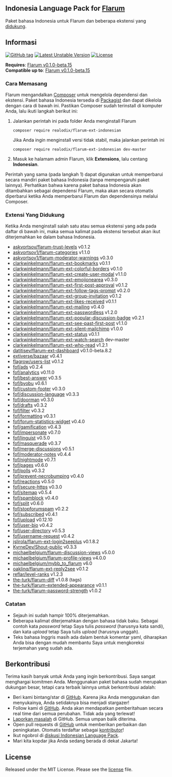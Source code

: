 ## Indonesia Language Pack for [Flarum](http://flarum.org/)

Paket bahasa Indonesia untuk Flarum dan beberapa ekstensi yang [didukung](#extensi-yang-didukung).

## Informasi
[![GitHub tag](https://img.shields.io/github/tag/realodix/flarum-ext-indonesian.svg)](https://GitHub.com/realodix/flarum-ext-indonesian/tags/)
[![Latest Unstable Version](https://poser.pugx.org/realodix/flarum-ext-indonesian/v/unstable)](https://github.com/realodix/flarum-ext-indonesian/archive/master.zip)
[![License](https://poser.pugx.org/realodix/flarum-ext-indonesian/license)](https://github.com/realodix/flarum-ext-indonesian/blob/master/LICENSE)

**Requires**: [Flarum v0.1.0-beta.15](https://github.com/flarum/lang-english/releases/tag/v0.1.0-beta.15) <br>
**Compatible up to**: [Flarum v0.1.0-beta.15](https://github.com/flarum/lang-english/releases/tag/v0.1.0-beta.15)

### Cara Memasang
Flarum mengandalkan [Composer](https://getcomposer.org/) untuk mengelola dependensi dan ekstensi. Paket bahasa Indonesia tersedia di [Packagist](https://packagist.org/packages/realodix/flarum-ext-indonesian) dan dapat dikelola dengan cara di bawah ini. Pastikan Composer sudah terinstall di komputer Anda, lalu ikuti langkah berikut ini:

1. Jalankan perintah ini pada folder Anda menginstall Flarum

       composer require realodix/flarum-ext-indonesian

    Jika Anda ingin menginstall versi tidak stabil, maka jalankan perintah ini

       composer require realodix/flarum-ext-indonesian dev-master

2. Masuk ke halamam admin Flarum, klik **Extensions**, lalu centang **Indonesian**.

Perintah yang sama (pada langkah 1) dapat digunakan untuk memperbarui secara mandiri paket bahasa Indonesia (tanpa mempengaruhi paket lainnya). Perhatikan bahwa karena paket bahasa Indonesia akan ditambahkan sebagai dependensi Flarum, maka akan secara otomatis diperbarui ketika Anda memperbarui Flarum dan dependensinya melalui Composer.

### Extensi Yang Didukung
Ketika Anda menginstall salah satu atau semua ekstensi yang ada pada daftar di bawah ini, maka semua kalimat pada ekstensi tersebut akan ikut diterjemahkan ke dalam bahasa Indonesia.

- [askvortsov/flarum-trust-levels](https://github.com/askvortsov/flarum-trust-levels) v0.1.2
- [askvortsov1/flarum-categories](https://github.com/askvortsov1/flarum-categories) v1.1.0
- [askvortsov1/flarum-moderator-warnings](https://github.com/askvortsov1/flarum-moderator-warnings) v0.3.0
- [clarkwinkelmann/flarum-ext-bookmarks](https://github.com/clarkwinkelmann/flarum-ext-bookmarks) v0.1.1
- [clarkwinkelmann/flarum-ext-colorful-borders](https://github.com/clarkwinkelmann/flarum-ext-colorful-borders) v0.1.0
- [clarkwinkelmann/flarum-ext-create-user-modal](https://github.com/clarkwinkelmann/flarum-ext-create-user-modal) v1.1.0  
- [clarkwinkelmann/flarum-ext-emojionearea](https://github.com/clarkwinkelmann/flarum-ext-emojionearea) v0.3.0
- [clarkwinkelmann/flarum-ext-first-post-approval](https://github.com/clarkwinkelmann/flarum-ext-first-post-approval) v0.1.2 
- [clarkwinkelmann/flarum-ext-follow-tags-prompt](https://github.com/clarkwinkelmann/flarum-ext-follow-tags-prompt) v0.2.0
- [clarkwinkelmann/flarum-ext-group-invitation](https://github.com/clarkwinkelmann/flarum-ext-group-invitation) v0.1.2
- [clarkwinkelmann/flarum-ext-likes-received](https://github.com/clarkwinkelmann/flarum-ext-likes-received) v0.1.1
- [clarkwinkelmann/flarum-ext-mailing](https://github.com/clarkwinkelmann/flarum-ext-mailing) v0.4.0
- [clarkwinkelmann/flarum-ext-passwordless](https://github.com/clarkwinkelmann/flarum-ext-passwordless) v1.2.0
- [clarkwinkelmann/flarum-ext-popular-discussion-badge](https://github.com/clarkwinkelmann/flarum-ext-popular-discussion-badge) v0.2.1
- [clarkwinkelmann/flarum-ext-see-past-first-post](https://github.com/clarkwinkelmann/flarum-ext-see-past-first-post) v1.1.0
- [clarkwinkelmann/flarum-ext-silent-mailchimp](https://github.com/clarkwinkelmann/flarum-ext-silent-mailchimp) v1.0.0
- [clarkwinkelmann/flarum-ext-status](https://github.com/clarkwinkelmann/flarum-ext-status) v0.1.1
- [clarkwinkelmann/flarum-ext-watch-search](https://github.com/clarkwinkelmann/flarum-ext-watch-search) dev-master
- [clarkwinkelmann/flarum-ext-who-read](https://github.com/askvortsov1/flarum-categories) v1.2.1
- [datitisev/flarum-ext-dashboard](https://github.com/datitisev/flarum-ext-dashboard) v0.1.0-beta.8.2
- [extiverse/bazaar](https://github.com/extiverse/bazaar) v0.4.1
- [flagrow/users-list](https://github.com/flagrow/users-list) v0.1.2
- [fof/ads](https://github.com/friendsofflarum/ads) v0.2.4
- [fof/analytics](https://github.com/friendsofflarum/analytics) v0.11.0
- [fof/best-answer](https://github.com/FriendsOfFlarum/best-answer) v0.3.5
- [fof/byobu](https://github.com/friendsofflarum/byobu) v0.6.1
- [fof/custom-footer](https://github.com/friendsofflarum/custom-footer) v0.3.0
- [fof/discussion-language](https://github.com/FriendsOfFlarum/discussion-language) v0.3.3
- [fof/doorman](https://github.com/FriendsOfFlarum/doorman) v0.3.0
- [fof/drafts](https://github.com/FriendsOfFlarum/drafts) v0.3.2
- [fof/filter](https://github.com/FriendsOfFlarum/filter) v0.3.2
- [fof/formatting](https://github.com/friendsofflarum/formatting) v0.3.1
- [fof/forum-statistics-widget](https://github.com/FriendsOfFlarum/forum-statistics-widget) v0.4.0
- [fof/gamification](https://github.com/friendsofflarum/gamification) v0.4.3
- [fof/impersonate](https://github.com/FriendsOfFlarum/impersonate) v0.7.0
- [fof/linguist](https://github.com/FriendsOfFlarum/linguist) v0.5.0
- [fof/masquerade](https://github.com/friendsofflarum/masquerade) v0.3.7
- [fof/merge-discussions](https://github.com/friendsofflarum/merge-discussions) v0.5.1
- [fof/moderator-notes](https://github.com/FriendsOfFlarum/moderator-notes) v0.4.4
- [fof/nightmode](https://github.com/friendsofflarum/nightmode) v0.7.1
- [fof/pages](https://github.com/friendsofflarum/pages) v0.6.0
- [fof/polls](https://github.com/friendsofflarum/polls) v0.3.2
- [fof/prevent-necrobumping](https://github.com/friendsofflarum/prevent-necrobumping) v0.4.0
- [fof/reactions](https://github.com/friendsofflarum/reactions) v0.5.0
- [fof/secure-https](https://github.com/friendsofflarum/secure-https) v0.3.0
- [fof/sitemap](https://github.com/FriendsOfFlarum/sitemap) v0.5.4
- [fof/spamblock](https://github.com/friendsofflarum/spamblock) v0.4.0
- [fof/split](https://github.com/friendsofflarum/split) v0.6.0
- [fof/stopforumspam](https://github.com/friendsofflarum/stopforumspam) v0.2.2
- [fof/subscribed](https://github.com/friendsofflarum/subscribed) v0.4.1
- [fof/upload](https://github.com/friendsofflarum/upload) v0.12.10
- [fof/user-bio](https://github.com/friendsofflarum/user-bio) v0.4.2
- [fof/user-directory](https://github.com/friendsofflarum/user-directory) v0.5.3
- [fof/username-request](https://github.com/friendsofflarum/username-request) v0.4.2
- [jslirola/flarum-ext-login2seeplus](https://github.com/jslirola/flarum-ext-login2seeplus) v0.1.8.2
- [KyrneDev/Shout-public](https://github.com/KyrneDev/Shout-public) v0.3.3
- [michaelbelgium/flarum-discussion-views](https://github.com/michaelbelgium/flarum-discussion-views) v5.0.0
- [michaelbelgium/flarum-profile-views](https://github.com/michaelbelgium/flarum-profile-views) v4.0.0
- [michaelbelgium/mybb_to_flarum](https://github.com/michaelbelgium/mybb_to_flarum) v6.0
- [oaklinq/flarum-ext-reply2see](https://github.com/oaklinq/flarum-ext-reply2see) v0.1.2
- [reflar/level-ranks](https://github.com/reflar/level-ranks) v1.2.3
- [the-turk/flarum-diff](https://github.com/the-turk/flarum-diff) v1.0.8 (tags)
- [the-turk/flarum-extended-appearance](https://github.com/the-turk/flarum-extended-appearance) v0.1.1
- [the-turk/flarum-password-strength](https://github.com/the-turk/flarum-password-strength) v1.0.2


### Catatan
- Sejauh ini sudah hampir 100% diterjemahkan.
- Beberapa kalimat diterjemahkan dengan bahasa tidak baku. Sebagai contoh kata _password_ tetap Saya tulis _password_ (harusnya kata sandi), dan kata _upload_ tetap Saya tulis _upload_ (harusnya unggah).
- Teks bahasa Inggris masih ada dalam bentuk komentar yaml, diharapkan Anda bisa dengan mudah membantu Saya untuk mengkoreksi terjemahan yang sudah ada.

## Berkontribusi
Terima kasih banyak untuk Anda yang ingin berkontribusi. Saya sangat menghargai komitmen Anda. Menggunakan paket bahasa sudah merupakan dukungan besar, tetapi cara terbaik lainnya untuk berkontribusi adalah:

- Beri kami bintang/star di [GitHub](https://github.com/realodix/flarum-ext-indonesian). Karena jika Anda menggunakan dan menyukainya, Anda setidaknya bisa menjadi stargazer!
- Follow kami di [GitHub](https://github.com/realodix/flarum-ext-indonesian). Anda akan mendapatkan pemberitahuan secara real time dari semua perubahan. Tidak ada yang terlewat!
- [Laporkan masalah](https://github.com/realodix/flarum-ext-indonesian/issues) di GitHub. Semua umpan balik diterima.
- Open pull requests di [GitHub](https://github.com/realodix/flarum-ext-indonesian) untuk memberikan perbaikan dan peningkatan. Otomatis terdaftar sebagai [kontributor](https://github.com/realodix/flarum-ext-indonesian/graphs/contributors)!
- Ikut ngobrol di [diskusi Indonesian Language Pack](https://discuss.flarum.org/d/1358-indonesian-language-pack).
- Mari kita kopdar jika Anda sedang berada di dekat Jakarta!


## License
Released under the MIT License. Please see the [license](https://github.com/realodix/flarum-ext-indonesian/blob/master/LICENSE) file.
